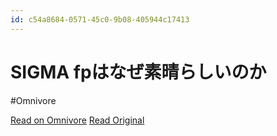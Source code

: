 ```yaml
---
id: c54a8684-0571-45c0-9b08-405944c17413
---
```


# SIGMA fpはなぜ素晴らしいのか
#Omnivore

[Read on Omnivore](https://omnivore.app/me/https-www-youtube-com-watch-v-xzn-su-x-oh-e-w-1901f79d435)
[Read Original](https://www.youtube.com/watch?v=XznSuXOhE-w)


